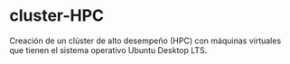 # cluster-HPC
Creación de un clúster de alto desempeño (HPC) con máquinas virtuales que tienen el sistema operativo Ubuntu Desktop LTS.
